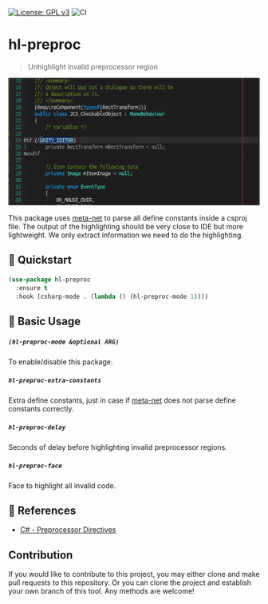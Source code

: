 [![License: GPL v3](https://img.shields.io/badge/License-GPL%20v3-blue.svg)](https://www.gnu.org/licenses/gpl-3.0)
![CI](https://github.com/emacs-vs/hl-preproc/workflows/CI/badge.svg)

# hl-preproc
> Unhighlight invalid preprocessor region

<p align="center">
  <img src="./etc/demo.gif" width="600" height="255"/>
</p>

This package uses [meta-net](https://github.com/emacs-vs/meta-net) to parse
all define constants inside a csproj file. The output of the highlighting
should be very close to IDE but more lightweight. We only extract information
we need to do the highlighting.

## :floppy_disk: Quickstart

```el
(use-package hl-preproc
  :ensure t
  :hook (csharp-mode . (lambda () (hl-preproc-mode 1))))
```

## :hammer: Basic Usage

##### `(hl-preproc-mode &optional ARG)`

To enable/disable this package.

##### `hl-preproc-extra-constants`

Extra define constants, just in case if [meta-net](https://github.com/emacs-vs/meta-net)
does not parse define constants correctly.

##### `hl-preproc-delay`

Seconds of delay before highlighting invalid preprocessor regions.

##### `hl-preproc-face`

Face to highlight all invalid code.

## :link: References

* [C# - Preprocessor Directives](https://www.tutorialspoint.com/csharp/csharp_preprocessor_directives.htm)

## Contribution

If you would like to contribute to this project, you may either
clone and make pull requests to this repository. Or you can
clone the project and establish your own branch of this tool.
Any methods are welcome!

